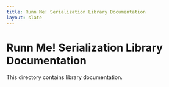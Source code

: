 ```yaml
---
title: Runn Me! Serialization Library Documentation
layout: slate
---
```


Runn Me! Serialization Library Documentation
=====================================

This directory contains library documentation.